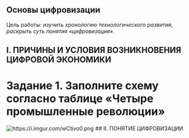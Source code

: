 ## Основы цифровизации
Цель работы: *изучить хронологию технологического развития, раскрыть суть понятия «цифровизация».*
## I. ПРИЧИНЫ И УСЛОВИЯ ВОЗНИКНОВЕНИЯ ЦИФРОВОЙ ЭКОНОМИКИ
# Задание 1. Заполните схему согласно таблице «Четыре промышленные революции»
<img src="https://i.imgur.com/wCtivo0.png" alt="https://i.imgur.com/wCtivo0.png">
## II. ПОНЯТИЕ ЦИФРОВИЗАЦИИ